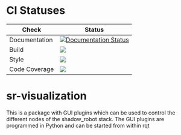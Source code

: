 # CI Statuses

Check | Status
---|---
| Documentation     | [![Documentation Status](https://readthedocs.org/projects/sr-visualization/badge/?version=latest)](http://sr-visualization.readthedocs.org) |
Build|[<img src="https://codebuild.eu-west-2.amazonaws.com/badges?uuid=eyJlbmNyeXB0ZWREYXRhIjoidk1xRDNxYnNRTWhjRXJhV2ZtTkFZMGJlZkUxUUsrS0tETWlnelpLL294cU02ZTc4ODUzaytRd0oveitIMXJNQnZVOGN0b0hjOTNYeWg5d0tPL2NBcXYwPSIsIml2UGFyYW1ldGVyU3BlYyI6InJ3OW44a0toVHo5OU9qSkYiLCJtYXRlcmlhbFNldFNlcmlhbCI6MX0%3D&branch=melodic-devel"/>](https://eu-west-2.console.aws.amazon.com/codesuite/codebuild/projects/auto_sr_visualization_common_melodic-devel_install_check/)
Style|[<img src="https://codebuild.eu-west-2.amazonaws.com/badges?uuid=eyJlbmNyeXB0ZWREYXRhIjoiVHI5T2VQQ1ROVnZXZk9ZcXhMR3UwSktRaGREc2JuVFE5cEIvZG1vVktQL0dxM1FtTnZPU1AraTFRandwUWVQd1YrenpSV1FkMFZtaVpWanVYV0luOUNNPSIsIml2UGFyYW1ldGVyU3BlYyI6InUrTkJZR0VqY1pKQzk5NVIiLCJtYXRlcmlhbFNldFNlcmlhbCI6MX0%3D&branch=melodic-devel"/>](https://eu-west-2.console.aws.amazon.com/codesuite/codebuild/projects/auto_sr_visualization_common_melodic-devel_style_check/)
Code Coverage|[<img src="https://codebuild.eu-west-2.amazonaws.com/badges?uuid=eyJlbmNyeXB0ZWREYXRhIjoiMW5QS2RrckxUSGtZcHlPVTJ3NkJFMWc3K0lQOGFzSDFjbGo2dEZtR1IzK0x5K3J2WmpQdnd5RGE5VnhlaDVGMU5ITWwzelZtWCtwSjgrWGVUcjN0bWp3PSIsIml2UGFyYW1ldGVyU3BlYyI6ImdRYnpTaDQ1Szg0NGdYVjMiLCJtYXRlcmlhbFNldFNlcmlhbCI6MX0%3D&branch=melodic-devel"/>](https://eu-west-2.console.aws.amazon.com/codesuite/codebuild/projects/auto_sr_visualization_common_melodic-devel_code_coverage/)

# sr-visualization

This is a package with GUI plugins which can be used to control the different nodes of the shadow_robot stack. The GUI plugins are programmed in Python and can be started from within rqt
